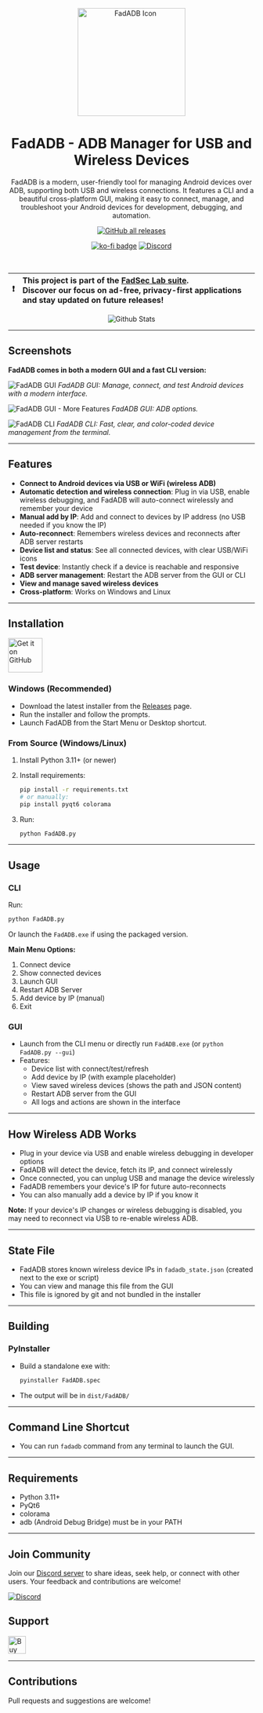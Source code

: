 <div align="center">
  <img src="assets/img/FadADB-png.png" alt="FadADB Icon" width="220" />


# **FadADB - ADB Manager for USB and Wireless Devices**
</div>

<div align="center">
FadADB is a modern, user-friendly tool for managing Android devices over ADB, supporting both USB and wireless connections. It features a CLI and a beautiful cross-platform GUI, making it easy to connect, manage, and troubleshoot your Android devices for development, debugging, and automation.

<br>

[![GitHub all releases](https://img.shields.io/github/downloads/anonfaded/FadADB/total?label=Downloads&logo=github)](https://github.com/anonfaded/FadADB/releases/)

[![ko-fi badge](https://img.shields.io/badge/buy_me_a-coffee-red)](https://ko-fi.com/D1D510FNSV)
[![Discord](https://img.shields.io/discord/1263384048194027520?label=Join%20Us%20on%20Discord&logo=discord)](https://discord.gg/kvAZvdkuuN )




<br>

| :exclamation: | This project is part of the [FadSec Lab suite](https://github.com/fadsec-lab). <br> Discover our focus on ad-free, privacy-first applications and stay updated on future releases!  |
|---------------|:---------------------------------------------------------------------------------------------------------------------------------------------------------------|

</div>

<p align="center">
        <img src="https://raw.githubusercontent.com/bornmay/bornmay/Update/svg/Bottom.svg" alt="Github Stats" />
</p>


---

## Screenshots

**FadADB comes in both a modern GUI and a fast CLI version:**

![FadADB GUI](assets/img/screenshots/gui.png)
*FadADB GUI: Manage, connect, and test Android devices with a modern interface.*

![FadADB GUI - More Features](assets/img/screenshots/gui2.png)
*FadADB GUI: ADB options.*

![FadADB CLI](assets/img/screenshots/cli.png)
*FadADB CLI: Fast, clear, and color-coded device management from the terminal.*

---

## Features

- **Connect to Android devices via USB or WiFi (wireless ADB)**
- **Automatic detection and wireless connection**: Plug in via USB, enable wireless debugging, and FadADB will auto-connect wirelessly and remember your device
- **Manual add by IP**: Add and connect to devices by IP address (no USB needed if you know the IP)
- **Auto-reconnect**: Remembers wireless devices and reconnects after ADB server restarts
- **Device list and status**: See all connected devices, with clear USB/WiFi icons
- **Test device**: Instantly check if a device is reachable and responsive
- **ADB server management**: Restart the ADB server from the GUI or CLI
- **View and manage saved wireless devices**
- **Cross-platform**: Works on Windows and Linux

---

## Installation

[<img src="https://raw.githubusercontent.com/vadret/android/master/assets/get-github.png" alt="Get it on GitHub" height="70">](https://github.com/anonfaded/FadADB/releases)

### Windows (Recommended)

- Download the latest installer from the [Releases](https://github.com/anonfaded/FadADB/releases/) page.
- Run the installer and follow the prompts.
- Launch FadADB from the Start Menu or Desktop shortcut.

### From Source (Windows/Linux)

1. Install Python 3.11+ (or newer)
2. Install requirements:

   ```sh
   pip install -r requirements.txt
   # or manually:
   pip install pyqt6 colorama
   ```

3. Run:

   ```sh
   python FadADB.py
   ```

---

## Usage

### CLI
Run:
```sh
python FadADB.py
```
Or launch the `FadADB.exe` if using the packaged version.

**Main Menu Options:**
1. Connect device
2. Show connected devices
3. Launch GUI
4. Restart ADB Server
5. Add device by IP (manual)
6. Exit

### GUI
- Launch from the CLI menu or directly run `FadADB.exe` (or `python FadADB.py --gui`)
- Features:
  - Device list with connect/test/refresh
  - Add device by IP (with example placeholder)
  - View saved wireless devices (shows the path and JSON content)
  - Restart ADB server from the GUI
  - All logs and actions are shown in the interface

---

## How Wireless ADB Works
- Plug in your device via USB and enable wireless debugging in developer options
- FadADB will detect the device, fetch its IP, and connect wirelessly
- Once connected, you can unplug USB and manage the device wirelessly
- FadADB remembers your device's IP for future auto-reconnects
- You can also manually add a device by IP if you know it

**Note:** If your device's IP changes or wireless debugging is disabled, you may need to reconnect via USB to re-enable wireless ADB.

---

## State File
- FadADB stores known wireless device IPs in `fadadb_state.json` (created next to the exe or script)
- You can view and manage this file from the GUI
- This file is ignored by git and not bundled in the installer

---

## Building

### PyInstaller
- Build a standalone exe with:
  ```sh
  pyinstaller FadADB.spec
  ```
- The output will be in `dist/FadADB/`

---

## Command Line Shortcut

- You can run `fadadb` command from any terminal to launch the GUI.

---

## Requirements
- Python 3.11+
- PyQt6
- colorama
- adb (Android Debug Bridge) must be in your PATH

---

## Join Community
Join our [Discord server](https://discord.gg/kvAZvdkuuN) to share ideas, seek help, or connect with other users. Your feedback and contributions are welcome!

[![Discord](https://img.shields.io/discord/1263384048194027520?label=Join%20Us%20on%20Discord&logo=discord)](https://discord.gg/kvAZvdkuuN )


## Support

<a href='https://ko-fi.com/D1D510FNSV' target='_blank'><img height='36' style='border:0px;height:36px;' src='https://storage.ko-fi.com/cdn/kofi3.png?v=3' border='0' alt='Buy Me a Coffee at ko-fi.com' /></a>

---

## Contributions
Pull requests and suggestions are welcome!
